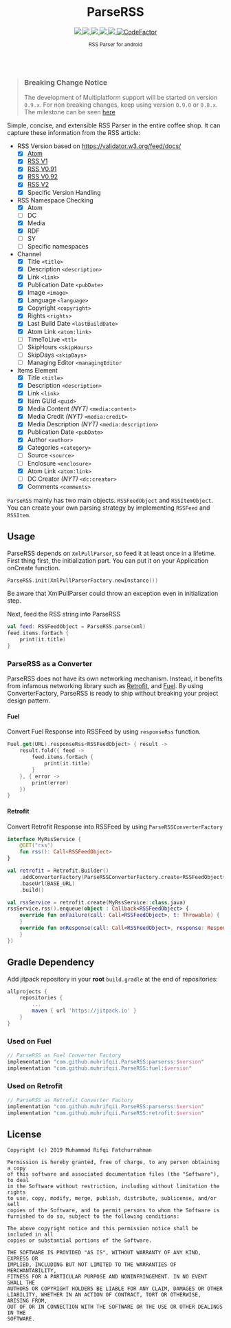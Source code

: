 <h1 align="center">ParseRSS</h1>
<p align="center">
  <a href="https://jitpack.io/#muhrifqii/ParseRSS">
    <img src="https://jitpack.io/v/muhrifqii/ParseRSS.svg" />
  </a>
  <a href="http://kotlinlang.org">
    <img src="https://img.shields.io/badge/kotlin-2.2.20-yellow"/>
  </a>
  <a href="https://github.com/muhrifqii/ParseRSS/actions/workflows/verification.yml">
    <img src="https://github.com/muhrifqii/ParseRSS/actions/workflows/verification.yml/badge.svg" />
  </a>
  <a href="https://github.com/muhrifqii/ParseRSS/blob/master/LICENSE">
    <img src="https://img.shields.io/badge/license-MIT-blue" />
  </a>  
  <a href="https://www.codacy.com/gh/muhrifqii/ParseRSS/dashboard?utm_source=github.com&amp;utm_medium=referral&amp;utm_content=muhrifqii/ParseRSS&amp;utm_campaign=Badge_Grade">
    <img src="https://app.codacy.com/project/badge/Grade/78c8325c65d649719dc627c1e803e647"/>
  </a>
  <a href="https://www.codefactor.io/repository/github/muhrifqii/parserss/overview/master"><img src="https://www.codefactor.io/repository/github/muhrifqii/parserss/badge/master" alt="CodeFactor" /></a>
</p>
<p align="center"><sup>RSS Parser for android</sup></p>
<br/>
<br/>

> ### Breaking Change Notice
> The development of Multiplatform support will be started on version `0.9.x`.
> For non breaking changes, keep using version `0.9.0` or `0.8.x`.
> The milestone can be seen [here](https://github.com/muhrifqii/ParseRSS/milestone/1)

Simple, concise, and extensible RSS Parser in the entire coffee shop. It can capture these
information from the RSS
article:

- RSS Version based on https://validator.w3.org/feed/docs/
    - [x] [Atom](https://xml2rfc.tools.ietf.org/public/rfc/html/rfc4287.html)
    - [x] [RSS V1](https://validator.w3.org/feed/docs/rss1.html#s5.2)
    - [x] [RSS V0.91](https://www.rssboard.org/rss-specification)
    - [x] [RSS V0.92](https://www.rssboard.org/rss-specification)
    - [x] [RSS V2](https://www.rssboard.org/rss-specification)
    - [x] Specific Version Handling
- RSS Namespace Checking
    - [x] Atom
    - [ ] DC
    - [x] Media
    - [x] RDF
    - [ ] SY
    - [ ] Specific namespaces
- Channel
    - [x] Title `<title>`
    - [x] Description `<description>`
    - [x] Link `<link>`
    - [x] Publication Date `<pubDate>`
    - [x] Image `<image>`
    - [x] Language `<language>`
    - [x] Copyright `<copyright>`
    - [x] Rights `<rights>`
    - [x] Last Build Date `<lastBuildDate>`
    - [x] Atom Link `<atom:link>`
    - [ ] TimeToLive `<ttl>`
    - [ ] SkipHours `<skipHours>`
    - [ ] SkipDays `<skipDays>`
    - [ ] Managing Editor `<managingEditor`

- Items Element
    - [x] Title `<title>`
    - [x] Description `<description>`
    - [x] Link `<link>`
    - [x] Item GUId `<guid>`
    - [x] Media Content _(NYT)_ `<media:content>`
    - [x] Media Credit _(NYT)_ `<media:credit>`
    - [x] Media Description _(NYT)_ `<media:description>`
    - [x] Publication Date `<pubDate>`
    - [x] Author `<author>`
    - [x] Categories `<category>`
    - [ ] Source `<source>`
    - [ ] Enclosure `<enclosure>`
    - [x] Atom Link `<atom:link>`
    - [ ] DC Creator _(NYT)_ `<dc:creator>`
    - [x] Comments `<comments>`

`ParseRSS` mainly has two main objects. `RSSFeedObject` and `RSSItemObject`. You can create your own
parsing strategy by
implementing `RSSFeed` and `RSSItem`.

## Usage

ParseRSS depends on `XmlPullParser`, so feed it at least once in a lifetime. First thing first, the
initialization part.
You can put it on your Application onCreate function.

```kotlin
ParseRSS.init(XmlPullParserFactory.newInstance())
```

Be aware that XmlPullParser could throw an exception even in initialization step.

Next, feed the RSS string into ParseRSS

```kotlin
val feed: RSSFeedObject = ParseRSS.parse(xml)
feed.items.forEach {
    print(it.title)
}
```

### ParseRSS as a Converter

ParseRSS does not have its own networking mechanism. Instead, it benefits from infamous networking
library such as
[Retrofit](https://square.github.io/retrofit/), and [Fuel](https://github.com/kittinunf/fuel). By
using
ConverterFactory, ParseRSS is ready to ship without breaking your project design pattern.

#### Fuel

Convert Fuel Response into RSSFeed by using `responseRss` function.

```kotlin
Fuel.get(URL).responseRss<RSSFeedObject> { result ->
    result.fold({ feed ->
        feed.items.forEach {
            print(it.title)
        }
    }, { error ->
        print(error)
    })
}
```

#### Retrofit

Convert Retrofit Response into RSSFeed by using `ParseRSSConverterFactory`

```kotlin
interface MyRssService {
    @GET("rss")
    fun rss(): Call<RSSFeedObject>
}
```

```kotlin
val retrofit = Retrofit.Builder()
    .addConverterFactory(ParseRSSConverterFactory.create<RSSFeedObject>())
    .baseUrl(BASE_URL)
    .build()

val rssService = retrofit.create(MyRssService::class.java)
rssService.rss().enqueue(object : Callback<RSSFeedObject> {
    override fun onFailure(call: Call<RSSFeedObject>, t: Throwable) {
    }
    override fun onResponse(call: Call<RSSFeedObject>, response: Response<RSSFeedObject>) {
    }
})
```

## Gradle Dependency

Add jitpack repository in your **root** `build.gradle` at the end of repositories:

```gradle
allprojects {
    repositories {
        ...
        maven { url 'https://jitpack.io' }
    }
}
```

### Used on Fuel

```gradle
// ParseRSS as Fuel Converter Factory
implementation "com.github.muhrifqii.ParseRSS:parserss:$version"
implementation "com.github.muhrifqii.ParseRSS:fuel:$version"
```

### Used on Retrofit

```gradle
// ParseRSS as Retrofit Converter Factory
implementation "com.github.muhrifqii.ParseRSS:parserss:$version"
implementation "com.github.muhrifqii.ParseRSS:retrofit:$version"
```

## License

```text
Copyright (c) 2019 Muhammad Rifqi Fatchurrahman

Permission is hereby granted, free of charge, to any person obtaining a copy
of this software and associated documentation files (the "Software"), to deal
in the Software without restriction, including without limitation the rights
to use, copy, modify, merge, publish, distribute, sublicense, and/or sell
copies of the Software, and to permit persons to whom the Software is
furnished to do so, subject to the following conditions:

The above copyright notice and this permission notice shall be included in all
copies or substantial portions of the Software.

THE SOFTWARE IS PROVIDED "AS IS", WITHOUT WARRANTY OF ANY KIND, EXPRESS OR
IMPLIED, INCLUDING BUT NOT LIMITED TO THE WARRANTIES OF MERCHANTABILITY,
FITNESS FOR A PARTICULAR PURPOSE AND NONINFRINGEMENT. IN NO EVENT SHALL THE
AUTHORS OR COPYRIGHT HOLDERS BE LIABLE FOR ANY CLAIM, DAMAGES OR OTHER
LIABILITY, WHETHER IN AN ACTION OF CONTRACT, TORT OR OTHERWISE, ARISING FROM,
OUT OF OR IN CONNECTION WITH THE SOFTWARE OR THE USE OR OTHER DEALINGS IN THE
SOFTWARE.
```
